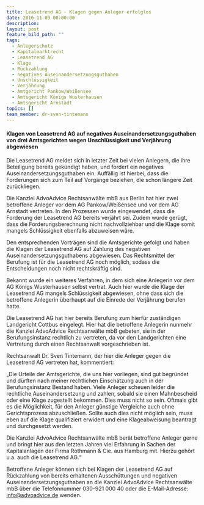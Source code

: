 ```yaml
---
title: Leasetrend AG - Klagen gegen Anleger erfolglos
date: 2016-11-09 00:00:00
description:
layout: post
feature_bild_path: ""
tags:
  - Anlegerschutz
  - Kapitalmarktrecht
  - Leasetrend AG
  - Klage
  - Rückzahlung
  - negatives Auseinandersetzungsguthaben
  - Unschlüssigkeit
  - Verjährung
  - Amtgericht Pankow/Weißensee
  - Amtsgericht Königs Wusterhausen
  - Amtsgericht Arnstadt
topics: []
team_member: dr-sven-tintemann
---
```



#### Klagen von Leasetrend AG auf negatives Auseinandersetzungsguthaben von drei Amtsgerichten wegen Unschlüssigkeit und Verjährung abgewiesen

Die Leasetrend AG meldet sich in letzter Zeit bei vielen Anlegern, die ihre Beteiligung bereits gekündigt haben, und fordert ein negatives Auseinandersetzungsguthaben ein. Auffällig ist hierbei, dass die Forderungen sich zum Teil auf Vorgänge beziehen, die schon längere Zeit zurückliegen.

Die Kanzlei AdvoAdvice Rechtsanwälte mbB aus Berlin hat hier zwei betroffene Anleger vor dem AG Pankow/Weißensee und vor dem AG Arnstadt vertreten. In den Prozessen wurde eingewendet, dass die Forderung der Leasetrend AG bereits verjährt sei. Zudem wurde gerügt, dass die Forderungsberechnung nicht nachvollziehbar und die Klage somit mangels Schlüssigkeit ebenfalls abzuweisen wäre.

Den entsprechenden Vorträgen sind die Amtsgerichte gefolgt und haben die Klagen der Leasetrend AG auf Zahlung des negativen Auseinandersetzungsguthabens abgewiesen. Das Rechtsmittel der Berufung ist für die Leasetrend AG noch möglich, sodass die Entscheidungen noch nicht rechtskräftig sind.

Bekannt wurde ein weiteres Verfahren, in dem sich eine Anlegerin vor dem AG Königs Wusterhausen selbst vertrat. Auch hier wurde die Klage der Leasetrend AG mangels Schlüssigkeit abgewiesen, ohne dass sich die betroffene Anlegerin überhaupt auf die Einrede der Verjährung berufen hatte.

Die Leasetrend AG hat hier bereits Berufung zum hierfür zuständigen Landgericht Cottbus eingelegt. Hier hat die betroffene Anlegerin nunmehr die Kanzlei AdvoAdvice Rechtsanwälte mbB gebeten, sie in der Berufungsinstanz rechtlich zu vertreten, da vor den Landgerichten eine Vertretung durch einen Rechtsanwalt vorgeschrieben ist.

Rechtsanwalt Dr. Sven Tintemann, der hier die Anleger gegen die Leasetrend AG vertreten hat, kommentiert:

„Die Urteile der Amtsgerichte, die uns hier vorliegen, sind gut begründet und dürften nach meiner rechtlichen Einschätzung auch in der Berufungsinstanz Bestand haben. Viele Anleger scheuen leider die rechtliche Auseinandersetzung und zahlen, sobald sie einen Mahnbescheid oder eine Klage zugestellt bekommen. Dies muss nicht so sein. Oftmals gibt es die Möglichkeit, für den Anleger günstige Vergleiche auch ohne Gerichtsprozess abzuschließen. Sollte auch dies nicht möglich sein, muss eben auf die Klage qualifiziert erwidert und eine Klageabweisung beantragt und durchgesetzt werden.

Die Kanzlei AdvoAdvice Rechtsanwälte mbB berät betroffene Anleger gerne und bringt hier aus den letzten Jahren viel Erfahrung in Sachen der Kapitalanlagen der Firma Rothmann & Cie. aus Hamburg mit. Hierzu gehört u.a. auch die Leasetrend AG.“

Betroffene Anleger können sich bei Klagen der Leasetrend AG auf Rückzahlung von bereits erhaltenen Ausschüttungen und negativen Auseinandersetzungsguthaben an die Kanzlei AdvoAdvice Rechtsanwälte mbB über die Telefonnummer 030-921 000 40 oder die E-Mail-Adresse: info@advoadvice.de wenden.